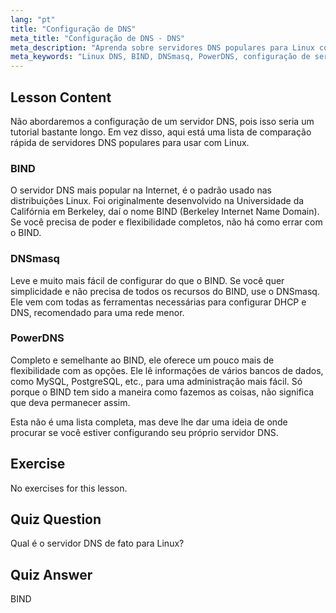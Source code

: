 ```yaml
---
lang: "pt"
title: "Configuração de DNS"
meta_title: "Configuração de DNS - DNS"
meta_description: "Aprenda sobre servidores DNS populares para Linux como BIND, DNSmasq e PowerDNS. Descubra o melhor servidor DNS para a configuração da sua rede com este guia para iniciantes."
meta_keywords: "Linux DNS, BIND, DNSmasq, PowerDNS, configuração de servidor DNS, rede Linux, tutorial DNS, iniciante"
---
```


## Lesson Content

Não abordaremos a configuração de um servidor DNS, pois isso seria um tutorial bastante longo. Em vez disso, aqui está uma lista de comparação rápida de servidores DNS populares para usar com Linux.

### BIND

O servidor DNS mais popular na Internet, é o padrão usado nas distribuições Linux. Foi originalmente desenvolvido na Universidade da Califórnia em Berkeley, daí o nome BIND (Berkeley Internet Name Domain). Se você precisa de poder e flexibilidade completos, não há como errar com o BIND.

### DNSmasq

Leve e muito mais fácil de configurar do que o BIND. Se você quer simplicidade e não precisa de todos os recursos do BIND, use o DNSmasq. Ele vem com todas as ferramentas necessárias para configurar DHCP e DNS, recomendado para uma rede menor.

### PowerDNS

Completo e semelhante ao BIND, ele oferece um pouco mais de flexibilidade com as opções. Ele lê informações de vários bancos de dados, como MySQL, PostgreSQL, etc., para uma administração mais fácil. Só porque o BIND tem sido a maneira como fazemos as coisas, não significa que deva permanecer assim.

Esta não é uma lista completa, mas deve lhe dar uma ideia de onde procurar se você estiver configurando seu próprio servidor DNS.

## Exercise

No exercises for this lesson.

## Quiz Question

Qual é o servidor DNS de fato para Linux?

## Quiz Answer

BIND
